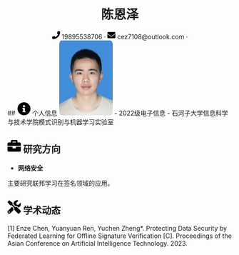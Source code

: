 <center>
    <h1>陈恩泽</h1>
    <div>
        <span>
            <img src="assets/phone-solid.svg" width="18px">
            19895538706
        </span>
        ·
        <span>
            <img src="assets/envelope-solid.svg" width="18px">
            cez7108@outlook.com
        </span>
        ·
        <!-- <span>
            <img src="assets/github-brands.svg" width="18px">
            <a href="https://github.com/jiaenchen2024">jiaenchen2024</a>
        </span>
        · -->
        <!-- <span>
            <img src="assets/rss-solid.svg" width="18px">
            <a href="#">My Blog</a>
        </span> -->
    </div>
</center>
 ## <img src="assets/info-circle-solid.svg" width="30px"> 个人信息 
 <img src="assets/chenenze.jpg" width="120px" style="border-radius: 5%;">
 - 2022级电子信息
 - 石河子大学信息科学与技术学院模式识别与机器学习实验室

## <img src="assets/briefcase-solid.svg" width="30px"> 研究方向

- **网络安全**

主要研究联邦学习在签名领域的应用。

## <img src="assets/tools-solid.svg" width="30px"> 学术动态

[1] Enze Chen, Yuanyuan Ren, Yuchen Zheng*. Protecting Data Security by Federated Learning for Offline
Signature Verification [C]. Proceedings of the Asian Conference on Artificial Intelligence Technology. 2023.

<!-- ## <img src="assets/rongyu.svg" width="30px"> 荣誉奖项

中国移动梧桐杯大数据创新大赛二等奖。 -->

